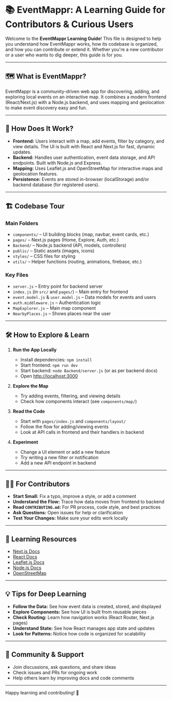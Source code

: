 # 📚 EventMappr: A Learning Guide for Contributors & Curious Users

Welcome to the **EventMappr Learning Guide**! This file is designed to help you understand how EventMappr works, how its codebase is organized, and how you can contribute or extend it. Whether you're a new contributor or a user who wants to dig deeper, this guide is for you.

---

## 🗺️ What is EventMappr?

EventMappr is a community-driven web app for discovering, adding, and exploring local events on an interactive map. It combines a modern frontend (React/Next.js) with a Node.js backend, and uses mapping and geolocation to make event discovery easy and fun.

---

## 🧩 How Does It Work?

- **Frontend:** Users interact with a map, add events, filter by category, and view details. The UI is built with React and Next.js for fast, dynamic updates.
- **Backend:** Handles user authentication, event data storage, and API endpoints. Built with Node.js and Express.
- **Mapping:** Uses Leaflet.js and OpenStreetMap for interactive maps and geolocation features.
- **Persistence:** Events are stored in-browser (localStorage) and/or backend database (for registered users).

---

## 🏗️ Codebase Tour

### Main Folders

- `components/` – UI building blocks (map, navbar, event cards, etc.)
- `pages/` – Next.js pages (Home, Explore, Auth, etc.)
- `Backend/` – Node.js backend (API, models, controllers)
- `public/` – Static assets (images, icons)
- `styles/` – CSS files for styling
- `utils/` – Helper functions (routing, animations, firebase, etc.)

### Key Files

- `server.js` – Entry point for backend server
- `index.js` (in `src/` and `pages/`) – Main entry for frontend
- `event.model.js` & `user.model.js` – Data models for events and users
- `auth.middleware.js` – Authentication logic
- `MapExplorer.js` – Main map component
- `NearbyPlaces.js` – Shows places near the user

---

## 🛠️ How to Explore & Learn

1. **Run the App Locally**

   - Install dependencies: `npm install`
   - Start frontend: `npm run dev`
   - Start backend: `node Backend/server.js` (or as per backend docs)
   - Open [http://localhost:3000](http://localhost:3000)

2. **Explore the Map**

   - Try adding events, filtering, and viewing details
   - Check how components interact (see `components/map/`)

3. **Read the Code**

   - Start with `pages/index.js` and `components/layout/`
   - Follow the flow for adding/viewing events
   - Look at API calls in frontend and their handlers in backend

4. **Experiment**
   - Change a UI element or add a new feature
   - Try writing a new filter or notification
   - Add a new API endpoint in backend

---

## 🧑‍💻 For Contributors

- **Start Small:** Fix a typo, improve a style, or add a comment
- **Understand the Flow:** Trace how data moves from frontend to backend
- **Read `CONTRIBUTING.md`:** For PR process, code style, and best practices
- **Ask Questions:** Open issues for help or clarification
- **Test Your Changes:** Make sure your edits work locally

---

## 🧠 Learning Resources

- [Next.js Docs](https://nextjs.org/docs)
- [React Docs](https://reactjs.org/docs/getting-started.html)
- [Leaflet.js Docs](https://leafletjs.com/)
- [Node.js Docs](https://nodejs.org/en/docs/)
- [OpenStreetMap](https://www.openstreetmap.org)

---

## 💡 Tips for Deep Learning

- **Follow the Data:** See how event data is created, stored, and displayed
- **Explore Components:** See how UI is built from reusable pieces
- **Check Routing:** Learn how navigation works (React Router, Next.js pages)
- **Understand State:** See how React manages app state and updates
- **Look for Patterns:** Notice how code is organized for scalability

---

## 🙌 Community & Support

- Join discussions, ask questions, and share ideas
- Check issues and PRs for ongoing work
- Help others learn by improving docs and code comments

---

Happy learning and contributing! 🚀
